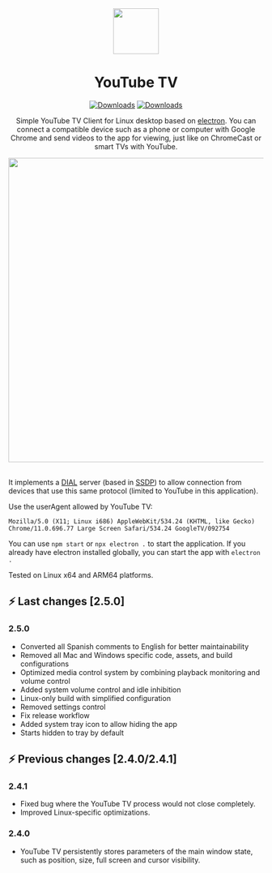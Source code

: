 <div align="center">
<img src="./build/icon.png" width=90px>

# **YouTube TV**

[![Downloads](https://img.shields.io/github/downloads/marcosrg9/YouTubeTV/total.svg?color=FF0000&label=Total%20downloads)](https://github.com/marcosrg9/YouTubeTV/releases/)
[![Downloads](https://img.shields.io/github/downloads/marcosrg9/YouTubeTV/v2.5.0/total.svg?color=blue&label=2.5.0%20Downloads)](https://github.com/marcosrg9/YouTubeTV/releases/tag/v2.5.0)

Simple YouTube TV Client for Linux desktop based on [electron](https://www.electronjs.org/). You can connect a compatible device such as a phone or computer with Google Chrome and send videos to the app for viewing, just like on ChromeCast or smart TVs with YouTube.

<img src="./readme/demo_player.png" width="600px">

</div><br>

It implements a [DIAL](https://en.wikipedia.org/wiki/Discovery_and_Launch) server (based in [SSDP](https://en.wikipedia.org/wiki/Simple_Service_Discovery_Protocol)) to allow connection from devices that use this same protocol (limited to YouTube in this application).

Use the userAgent allowed by YouTube TV:

```
Mozilla/5.0 (X11; Linux i686) AppleWebKit/534.24 (KHTML, like Gecko) Chrome/11.0.696.77 Large Screen Safari/534.24 GoogleTV/092754
```

You can use `npm start` or `npx electron .` to start the application.
If you already have electron installed globally, you can start the app with `electron .`

Tested on Linux x64 and ARM64 platforms.

## ⚡️ Last changes [2.5.0]

### **2.5.0**

- Converted all Spanish comments to English for better maintainability
- Removed all Mac and Windows specific code, assets, and build configurations
- Optimized media control system by combining playback monitoring and volume control
- Added system volume control and idle inhibition
- Linux-only build with simplified configuration
- Removed settings control
- Fix release workflow
- Added system tray icon to allow hiding the app
- Starts hidden to tray by default

## ⚡️ Previous changes [2.4.0/2.4.1]

### **2.4.1**

- Fixed bug where the YouTube TV process would not close completely.
- Improved Linux-specific optimizations.

### **2.4.0**

- YouTube TV persistently stores parameters of the main window state, such as position, size, full screen and cursor visibility.
